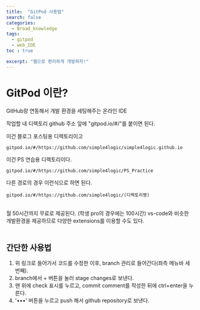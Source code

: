 ```yaml
---
title:  "GitPod 사용법"
search: false
categories: 
  - Broad_knowledge
tags:
  - gitpod
  - web_IDE
toc : true

excerpt: "웹으로 편리하게 개발하자!"
---
```


# GitPod 이란?

GitHub랑 연동해서 개발 환경을 세팅해주는 온라인 IDE

작업할 내 디렉토리 github 주소  앞에 "gitpod.io/#/"를 붙이면 된다.

이건 블로그 포스팅용 디렉토리이고
```
gitpod.io/#/https://github.com/simple4logic/simple4logic.github.io
```   

이건 PS 연습용 디렉토리이다.
```
gitpod.io/#/https://github.com/simple4logic/PS_Practice
``` 

다른 경로의 경우 이런식으로 하면 된다.

```
gitpod.io/#/https://github.com/simple4logic/(디렉토리명)
```
<br>
월 50시간까지 무료로 제공된다. (학생 pro의 경우에는 100시간)
vs-code와 비슷한 개발환경을 제공하므로 다양한 extensions를 이용할 수도 있다.  
<br><br>

## 간단한 사용법  

1. 위 링크로 들어가서 코드를 수정한 이후, branch 관리로 들어간다(좌측 메뉴바 세번째).
2. branch에서 + 버튼을 눌러 stage changes로 보낸다.
3. 맨 위에 check 표시를 누르고, commit comment를 작성한 뒤에 ctrl+enter을 누른다.
4. '•••' 버튼을 누르고 push 해서 github repository로 보낸다.

